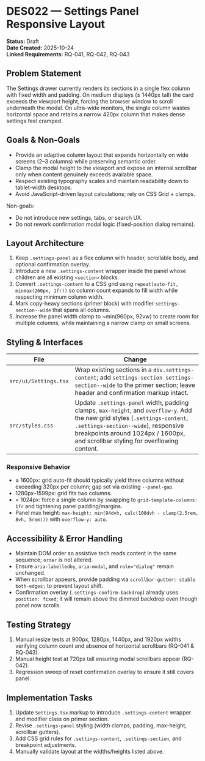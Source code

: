 # DES022 — Settings Panel Responsive Layout

**Status:** Draft  
**Date Created:** 2025-10-24  
**Linked Requirements:** RQ-041, RQ-042, RQ-043

## Problem Statement

The Settings drawer currently renders its sections in a single flex column with fixed width and padding. On medium displays (≤ 1440px tall) the card exceeds the viewport height, forcing the browser window to scroll underneath the modal. On ultra-wide monitors, the single column wastes horizontal space and retains a narrow 420px column that makes dense settings feel cramped.

## Goals & Non-Goals

- Provide an adaptive column layout that expands horizontally on wide screens (2–3 columns) while preserving semantic order.
- Clamp the modal height to the viewport and expose an internal scrollbar only when content genuinely exceeds available space.
- Respect existing typography scales and maintain readability down to tablet-width desktops.
- Avoid JavaScript-driven layout calculations; rely on CSS Grid + clamps.

Non-goals:

- Do not introduce new settings, tabs, or search UX.
- Do not rework confirmation modal logic (fixed-position dialog remains).

## Layout Architecture

1. Keep `.settings-panel` as a flex column with header, scrollable body, and optional confirmation overlay.
2. Introduce a new `.settings-content` wrapper inside the panel whose children are all existing `<section>` blocks.
3. Convert `.settings-content` to a CSS grid using `repeat(auto-fit, minmax(260px, 1fr))` so column count expands to fill width while respecting minimum column width.
4. Mark copy-heavy sections (primer block) with modifier `settings-section--wide` that spans all columns.
5. Increase the panel width clamp to ~min(960px, 92vw) to create room for multiple columns, while maintaining a narrow clamp on small screens.

## Styling & Interfaces

| File                  | Change                                                                                                                                                                                                                                                  |
| --------------------- | ------------------------------------------------------------------------------------------------------------------------------------------------------------------------------------------------------------------------------------------------------- |
| `src/ui/Settings.tsx` | Wrap existing sections in a `div.settings-content`; add `settings-section settings-section--wide` to the primer section; leave header and confirmation markup intact.                                                                                   |
| `src/styles.css`      | Update `.settings-panel` width, padding clamps, `max-height`, and `overflow-y`. Add the new grid styles (`.settings-content`, `.settings-section--wide`), responsive breakpoints around 1024px / 1600px, and scrollbar styling for overflowing content. |

### Responsive Behavior

- ≥ 1600px: grid auto-fit should typically yield three columns without exceeding 320px per column; gap set via existing `--panel-gap`.
- 1280px–1599px: grid fits two columns.
- < 1024px: force a single column by swapping to `grid-template-columns: 1fr` and tightening panel padding/margins.
- Panel max height: `max-height: min(94dvh, calc(100dvh - clamp(2.5rem, 8vh, 5rem)))` with `overflow-y: auto`.

## Accessibility & Error Handling

- Maintain DOM order so assistive tech reads content in the same sequence; `order` is not altered.
- Ensure `aria-labelledby`, `aria-modal`, and `role="dialog"` remain unchanged.
- When scrollbar appears, provide padding via `scrollbar-gutter: stable both-edges;` to prevent layout shift.
- Confirmation overlay (`.settings-confirm-backdrop`) already uses `position: fixed`; it will remain above the dimmed backdrop even though panel now scrolls.

## Testing Strategy

1. Manual resize tests at 900px, 1280px, 1440px, and 1920px widths verifying column count and absence of horizontal scrollbars (RQ-041 & RQ-043).
2. Manual height test at 720px tall ensuring modal scrollbars appear (RQ-042).
3. Regression sweep of reset confirmation overlay to ensure it still covers panel.

## Implementation Tasks

1. Update `Settings.tsx` markup to introduce `.settings-content` wrapper and modifier class on primer section.
2. Revise `.settings-panel` styling (width clamps, padding, max-height, scrollbar gutters).
3. Add CSS grid rules for `.settings-content`, `.settings-section`, and breakpoint adjustments.
4. Manually validate layout at the widths/heights listed above.
